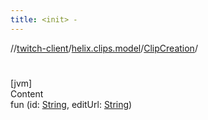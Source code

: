 ```yaml
---
title: <init> -
---
```

//[twitch-client](../../index.md)/[helix.clips.model](../index.md)/[ClipCreation](index.md)/[<init>](-init-.md)



# <init>  
[jvm]  
Content  
fun [<init>](-init-.md)(id: [String](https://kotlinlang.org/api/latest/jvm/stdlib/kotlin/-string/index.html), editUrl: [String](https://kotlinlang.org/api/latest/jvm/stdlib/kotlin/-string/index.html))  



